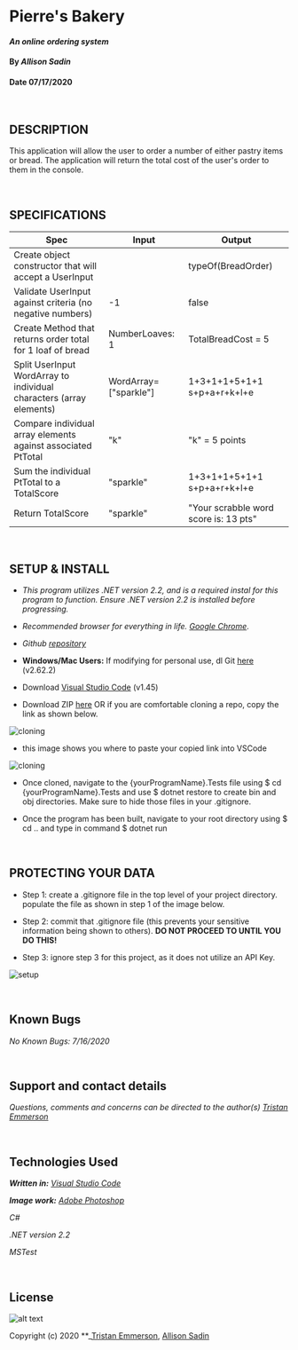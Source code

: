 

# Pierre's Bakery

#### _An online ordering system_	

#### By _**Allison Sadin**_
#### Date 07/17/2020

<br>

## **DESCRIPTION**

This application will allow the user to order a number of either pastry items or bread. The application will return the total cost of the user's order to them in the console.

<br>

 ## **SPECIFICATIONS**

| Spec 	| Input 	| Output 	|
|-	|-	|-	|
| Create object constructor that will accept a UserInput 	| 	| typeOf(BreadOrder) |
| Validate UserInput against criteria (no negative numbers) 	| -1 	| false 	|
| Create Method that returns order total for 1 loaf of bread| NumberLoaves: 1	| TotalBreadCost = 5 	|
| Split UserInput WordArray to individual characters (array elements) 	| WordArray=["sparkle"] 	| 1+3+1+1+5+1+1<br>s+p+a+r+k+l+e 	|
| Compare individual array elements against associated PtTotal 	| "k" 	| "k" = 5 points 	|
| Sum the individual PtTotal to a TotalScore 	| "sparkle" 	| 1+3+1+1+5+1+1<br>s+p+a+r+k+l+e 	|
| Return TotalScore 	| "sparkle" 	| "Your scrabble word score is: 13 pts" 	|




















<br>

## **SETUP & INSTALL**

* _This program utilizes .NET version 2.2, and is a required instal for this program to function. Ensure .NET version 2.2 is installed before progressing._

*  _Recommended browser for everything in life. [Google Chrome](https://www.google.com/chrome/)_.

*  _Github [repository](https://github.com/tmemmerson/Scrabble.Solution.git)_



*  **Windows/Mac Users:** If modifying for personal use, dl Git [here](https://git-scm.com/downloads/) (v2.62.2)

* Download [Visual Studio Code](https://code.visualstudio.com/) (v1.45)

* Download ZIP [here](https://github.com/tmemmerson/Scrabble.Solution.git) OR if you are comfortable cloning a repo, copy the link as shown below.

![cloning](https://coding-assets.s3-us-west-2.amazonaws.com/img/clone.gif "How to clone repo")

* this image shows you where to paste your copied link into VSCode

![cloning](https://coding-assets.s3-us-west-2.amazonaws.com/img/clone-github2.gif "Cloning from Github within VSCode")

* Once cloned, navigate to the {yourProgramName}.Tests file using $ cd {yourProgramName}.Tests and use $ dotnet restore to create bin and obj directories. Make sure to hide those files in your .gitignore.

* Once the program has been built, navigate to your root directory using $ cd .. and type in command $ dotnet run

<br>

## **PROTECTING YOUR DATA**

* Step 1: create a .gitignore file in the top level of your project directory. populate the file as shown in step 1 of the image below.

* Step 2: commit that .gitignore file (this prevents your sensitive information being shown to others). **DO NOT PROCEED TO UNTIL YOU DO THIS!**

* Step 3: ignore step 3 for this project, as it does not utilize an API Key.

![setup](https://coding-assets.s3-us-west-2.amazonaws.com/img/readme-image.jpg "Set up instructions")


<br>

## **Known Bugs**

 _No Known Bugs: 7/16/2020_

<br>

## **Support and contact details**

_Questions, comments and concerns can be directed to the author(s) [Tristan Emmerson](tristan@stickerslug.com)_

<br>

## **Technologies Used**

_**Written in:** [Visual Studio Code](https://code.visualstudio.com/)_

_**Image work:** [Adobe Photoshop](https://www.adobe.com/products/photoshop.html/)_

_C#_ 

_.NET version 2.2_

_MSTest_


<br>

## **License**
![alt text][logo]

[logo]: https://img.shields.io/bower/l/bootstrap "MIT License"

Copyright (c) 2020 **_[Tristan Emmerson](tristan@stickerslug.com), [Allison Sadin](aesadin@gmail.com)